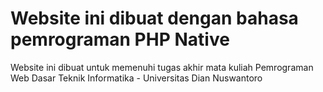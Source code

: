 # Website ini dibuat dengan bahasa pemrograman PHP Native
Website ini dibuat untuk memenuhi tugas akhir mata kuliah Pemrograman Web Dasar
Teknik Informatika - Universitas Dian Nuswantoro